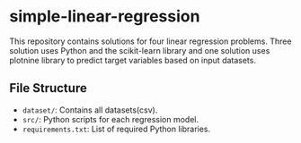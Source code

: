 # simple-linear-regression

This repository contains solutions for four linear regression problems. Three solution uses Python and the scikit-learn library and one solution uses plotnine library to predict target variables based on input datasets.

## File Structure
- `dataset/`: Contains all datasets(csv).
- `src/`: Python scripts for each regression model.
- `requirements.txt`: List of required Python libraries.
